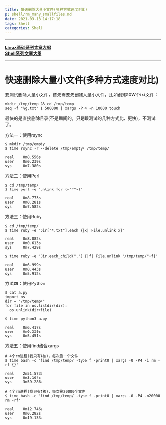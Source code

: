 ```yaml
---
title: 快速删除大量小文件(多种方式速度对比)
p: shell/rm_many_smallfiles.md
date: 2021-03-13 14:17:18
tags: Shell
categories: Shell
---
```


------

**[Linux基础系列文章大纲](/linux/index)**  
**[Shell系列文章大纲](/shell/index)**  

------

# 快速删除大量小文件(多种方式速度对比)

要测试删除大量小文件，首先需要先创建大量小文件，比如创建50W个txt文件：

```shell
mkdir /tmp/temp && cd /tmp/temp
seq -f "%g.txt" 1 500000 | xargs -P 4 -n 10000 touch
```

最快的是直接删除目录(不是瞬间的，只是跟测试的几种方式比，更快)，不测试了。

方法一：使用rsync

```shell
$ mkdir /tmp/empty
$ time rsync -r --delete /tmp/empty/ /tmp/temp/

real    0m8.556s
user    0m0.239s
sys     0m7.380s
```

方法二：使用Perl

```shell
$ cd /tmp/temp/
$ time perl -e 'unlink for (<"*">)'

real    0m8.773s
user    0m0.281s
sys     0m7.582s
```

方法三：使用Ruby

```shell
$ cd /tmp/temp/
$ time ruby -e 'Dir["*.txt"].each {|x| File.unlink x}'

real    0m8.882s
user    0m0.613s 
sys     0m7.429s

$ time ruby -e 'Dir.each_child(".") {|f| File.unlink "/tmp/temp/"+f}'

real    0m6.999s
user    0m0.443s
sys     0m5.912s
```

方法四：使用Python

```shell
$ cat a.py
import os
dir = "/tmp/temp/"
for file in os.listdir(dir):
  os.unlink(dir+file)

$ time python3 a.py

real    0m6.417s
user    0m0.339s
sys     0m5.451s
```

方法五：使用find结合xargs

```shell
# 4个rm进程(我只有4核)，每次删一个文件
$ time bash -c 'find /tmp/temp/ -type f -print0 | xargs -0 -P4 -i rm -rf {}' 

real    2m51.573s
user    0m3.104s
sys     3m59.286s

# 4个rm进程(我只有4核)，每次删20000个文件
$ time bash -c 'find /tmp/temp/ -type f -print0 | xargs -0 -P4 -n20000 rm -rf'     

real    0m12.746s
user    0m0.282s
sys     0m19.133s
```

